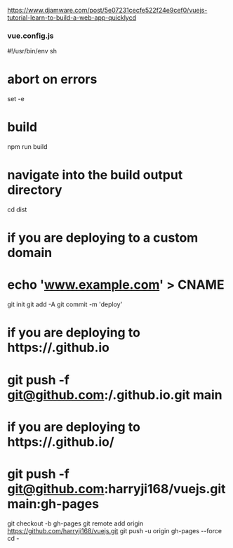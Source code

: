 https://www.djamware.com/post/5e07231cecfe522f24e9cef0/vuejs-tutorial-learn-to-build-a-web-app-quicklycd 



### vue.config.js

#!/usr/bin/env sh

# abort on errors
set -e

# build
npm run build

# navigate into the build output directory
cd dist

# if you are deploying to a custom domain
# echo 'www.example.com' > CNAME

git init
git add -A
git commit -m 'deploy'

# if you are deploying to https://<USERNAME>.github.io
# git push -f git@github.com:<USERNAME>/<USERNAME>.github.io.git main

# if you are deploying to https://<USERNAME>.github.io/<REPO>
# git push -f git@github.com:harryji168/vuejs.git main:gh-pages
git checkout -b gh-pages
git remote add origin https://github.com/harryji168/vuejs.git
git push -u origin gh-pages --force
cd -